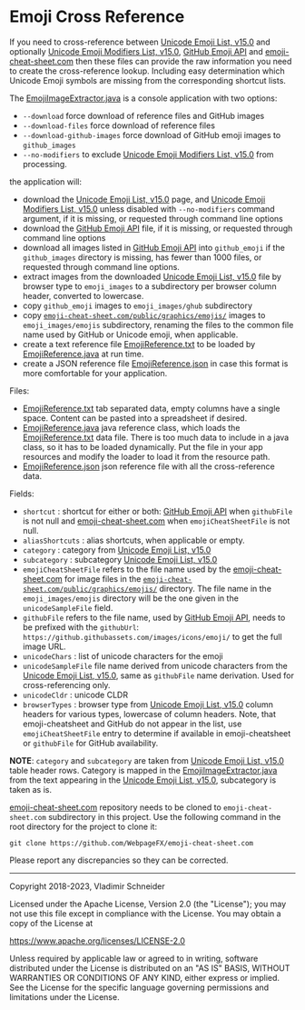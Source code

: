 # Emoji Cross Reference

If you need to cross-reference between [Unicode Emoji List, v15.0] and
optionally [Unicode Emoji Modifiers List, v15.0], [GitHub Emoji API] and
[emoji-cheat-sheet.com] then these files can provide the raw information
you need to create the cross-reference lookup. Including easy
determination which Unicode Emoji symbols are missing from the
corresponding shortcut lists.

The [EmojiImageExtractor.java] is a console application with two
options:

* `--download` force download of reference files and GitHub images
* `--download-files` force download of reference files
* `--download-github-images` force download of GitHub emoji images to
  `github_images`
* `--no-modifiers` to exclude [Unicode Emoji Modifiers List, v15.0] from
  processing.

the application will:

* download the [Unicode Emoji List, v15.0] page, and
  [Unicode Emoji Modifiers List, v15.0] unless disabled with
  `--no-modifiers` command argument, if it is missing, or requested
  through command line options
* download the [GitHub Emoji API] file, if it is missing, or requested
  through command line options
* download all images listed in [GitHub Emoji API] into `github_emoji`
  if the `github_images` directory is missing, has fewer than 1000
  files, or requested through command line options.
* extract images from the downloaded [Unicode Emoji List, v15.0] file by
  browser type to `emoji_images` to a subdirectory per browser column
  header, converted to lowercase.
* copy `github_emoji` images to `emoji_images/ghub` subdirectory
* copy [`emoji-cheat-sheet.com/public/graphics/emojis/`] images to
  `emoji_images/emojis` subdirectory, renaming the files to the common
  file name used by GitHub or Unicode emoji, when applicable.
* create a text reference file [EmojiReference.txt] to be loaded by
  [EmojiReference.java] at run time.
* create a JSON reference file [EmojiReference.json] in case this format
  is more comfortable for your application.

Files:

* [EmojiReference.txt] tab separated data, empty columns have a single
  space. Content can be pasted into a spreadsheet if desired.
* [EmojiReference.java] java reference class, which loads the
  [EmojiReference.txt] data file. There is too much data to include in a
  java class, so it has to be loaded dynamically. Put the file in your
  app resources and modify the loader to load it from the resource path.
* [EmojiReference.json] json reference file with all the cross-reference
  data.

Fields:

* `shortcut` : shortcut for either or both: [GitHub Emoji API] when
  `githubFile` is not null and [emoji-cheat-sheet.com] when
  `emojiCheatSheetFile` is not null.
* `aliasShortcuts` : alias shortcuts, when applicable or empty.
* `category` : category from [Unicode Emoji List, v15.0]
* `subcategory` : subcategory [Unicode Emoji List, v15.0]
* `emojiCheatSheetFile` refers to the file name used by the
  [emoji-cheat-sheet.com] for image files in the
  [`emoji-cheat-sheet.com/public/graphics/emojis/`] directory. The file
  name in the `emoji_images/emojis` directory will be the one given in
  the `unicodeSampleFile` field.
* `githubFile` refers to the file name, used by [GitHub Emoji API],
  needs to be prefixed with the `githubUrl`:
  `https://github.githubassets.com/images/icons/emoji/` to get the full
  image URL.
* `unicodeChars` : list of unicode characters for the emoji
* `unicodeSampleFile` file name derived from unicode characters from the
  [Unicode Emoji List, v15.0], same as `githubFile` name derivation.
  Used for cross-referencing only.
* `unicodeCldr` : unicode CLDR
* `browserTypes` : browser type from [Unicode Emoji List, v15.0] column
  headers for various types, lowercase of column headers. Note, that
  emoji-cheatsheet and GitHub do not appear in the list, use
  `emojiCheatSheetFile` entry to determine if available in
  emoji-cheatsheet or `githubFile` for GitHub availability.

**NOTE**: `category` and `subcategory` are taken from
[Unicode Emoji List, v15.0] table header rows. Category is mapped in the
[EmojiImageExtractor.java] from the text appearing in the
[Unicode Emoji List, v15.0], subcategory is taken as is.

[emoji-cheat-sheet.com] repository needs to be cloned to
`emoji-cheat-sheet.com` subdirectory in this project. Use the following
command in the root directory for the project to clone it:

```shell
git clone https://github.com/WebpageFX/emoji-cheat-sheet.com
```

Please report any discrepancies so they can be corrected.

------

Copyright 2018-2023, Vladimir Schneider

Licensed under the Apache License, Version 2.0 (the "License"); you may
not use this file except in compliance with the License. You may obtain
a copy of the License at

<https://www.apache.org/licenses/LICENSE-2.0>

Unless required by applicable law or agreed to in writing, software
distributed under the License is distributed on an "AS IS" BASIS,
WITHOUT WARRANTIES OR CONDITIONS OF ANY KIND, either express or implied.
See the License for the specific language governing permissions and
limitations under the License.

[`emoji-cheat-sheet.com/public/graphics/emojis/`]: https://github.com/WebpageFX/emoji-cheat-sheet.com/tree/master/public/graphics/emojis
[EmojiImageExtractor.java]: src/main/java/com/vladsch/emoji/EmojiImageExtractor.java
[EmojiReference.json]: src/main/resources/EmojiReference.json
[EmojiReference.java]: src/main/java/com/vladsch/emoji/EmojiReference.java
[EmojiReference.txt]: src/main/resources/EmojiReference.txt
[emoji-cheat-sheet.com]: https://github.com/WebpageFX/emoji-cheat-sheet.com
[GitHub Emoji API]: https://api.github.com/emojis
[Unicode Emoji List, v15.0]: https://unicode.org/emoji/charts/emoji-list.html
<!-- @IGNORE PREVIOUS: link -->

[Unicode Emoji Modifiers List, v15.0]: https://unicode.org/emoji/charts/full-emoji-modifiers.html
<!-- @IGNORE PREVIOUS: link -->

